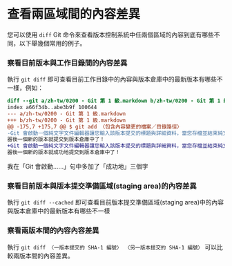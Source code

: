# 查看兩區域間的內容差異
您可以使用 `diff` Git 命令來查看版本控制系統中任兩個區域的內容到底有哪些不同，以下舉幾個常用的例子。

### 察看目前版本與工作目錄間的內容差異
執行 `git diff` 即可查看目前工作目錄中的內容與版本倉庫中的最新版本有哪些不一樣，例如：

```diff
diff --git a/zh-tw/0200 - Git 第 1 級.markdown b/zh-tw/0200 - Git 第 1 級.markdown
index a66f34b..abe3b9f 100644
--- a/zh-tw/0200 - Git 第 1 級.markdown 
+++ b/zh-tw/0200 - Git 第 1 級.markdown 
@@ -175,7 +175,7 @@ $ git add 〈包含內容變更的檔案／目錄路徑〉
-Git 會啟動一個純文字文件編輯器讓您輸入該版本提交的標題與詳細資料，當您存檔並結束純文字編輯
器後一個新的版本就提交到版本倉庫中了！
+Git 會啟動一個純文字文件編輯器讓您輸入該版本提交的標題與詳細資料，當您存檔並結束純文字編輯
器後一個新的版本就成功地提交到版本倉庫中了！
```
我在「Git 會啟動……」句中多加了「成功地」三個字

### 察看目前版本與版本提交準備區域(staging area)的內容差異
執行 `git diff --cached` 即可查看目前版本提交準備區域(staging area)中的內容與版本倉庫中的最新版本有哪些不一樣

### 察看兩版本間的內容內容差異
執行 `git diff 〈一版本提交的 SHA-1 編號〉 〈另一版本提交的 SHA-1 編號〉` 可以比較兩版本間的內容差異。
